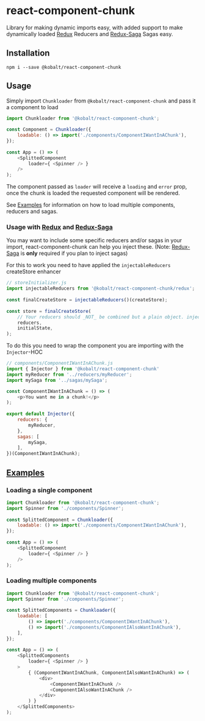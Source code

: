 # react-component-chunk

Library for making dynamic imports easy, with added support to make dynamically loaded [Redux](https://github.com/reactjs/redux/) Reducers and [Redux-Saga](https://github.com/redux-saga/redux-saga) Sagas easy. 

## Installation

```
npm i --save @kobalt/react-component-chunk
```

## Usage

Simply import `Chunkloader` from `@kobalt/react-component-chunk` and pass it a component to load

```js
import Chunkloader from '@kobalt/react-component-chunk';
  
const Component = Chunkloader({
    loadable: () => import('./components/ComponentIWantInAChunk'),
});
  
const App = () => (
    <SplittedComponent
        loader={ <Spinner /> }
    />
);
```

The component passed as `loader` will receive a `loading` and `error` prop, once the chunk is loaded the requested component will be rendered.

See [Examples](#examples) for information on how to load multiple components, reducers and sagas.

### Usage with [Redux](https://github.com/reactjs/redux/) and [Redux-Saga](https://github.com/redux-saga/redux-saga)

You may want to include some specific reducers and/or sagas in your import, react-component-chunk can help you inject these.
(Note: [Redux-Saga](https://github.com/redux-saga/redux-saga) is **only** required if you plan to inject sagas)

For this to work you need to have applied the `injectableReducers` createStore enhancer

```js
// storeInitializer.js
import injectableReducers from '@kobalt/react-component-chunk/redux';
  
const finalCreateStore = injectableReducers()(createStore);
  
const store = finalCreateStore(
    // Your reducers should _NOT_ be combined but a plain object. injectableReducers will do this for you.
    reducers,
    initialState,
);

```

To do this you need to wrap the component you are importing with the `Injector`-HOC

```js
// components/ComponentIWantInAChunk.js
import { Injector } from '@kobalt/react-component-chunk'
import myReducer from '../reducers/myReducer';
import mySaga from '../sagas/mySaga';

const ComponentIWantInAChunk = () => (
    <p>You want me in a chunk!</p>
);
  
export default Injector({
    reducers: {
        myReducer,
    },
    sagas: [
        mySaga,
    ],
})(ComponentIWantInAChunk);
```

## [Examples](#examples)

### Loading a single component

```js
import Chunkloader from '@kobalt/react-component-chunk';
import Spinner from './components/Spinner';
  
const SplittedComponent = Chunkloader({
    loadable: () => import('./components/ComponentIWantInAChunk'),
});
  
const App = () => (
    <SplittedComponent
        loader={ <Spinner /> }
    />
);
```

### Loading multiple components

```js
import Chunkloader from '@kobalt/react-component-chunk';
import Spinner from './components/Spinner';
  
const SplittedComponents = Chunkloader({
    loadable: [
        () => import('./components/ComponentIWantInAChunk'),
        () => import('./components/ComponentIAlsoWantInAChunk'),
    ],
});
  
const App = () => (
    <SplittedComponents
        loader={ <Spinner /> }
    >
        { (ComponentIWantInAChunk, ComponentIAlsoWantInAChunk) => (
            <div>
                <ComponentIWantInAChunk />
                <ComponentIAlsoWantInAChunk />
            </div>
        ) }
    </SplittedComponents>
);
```
